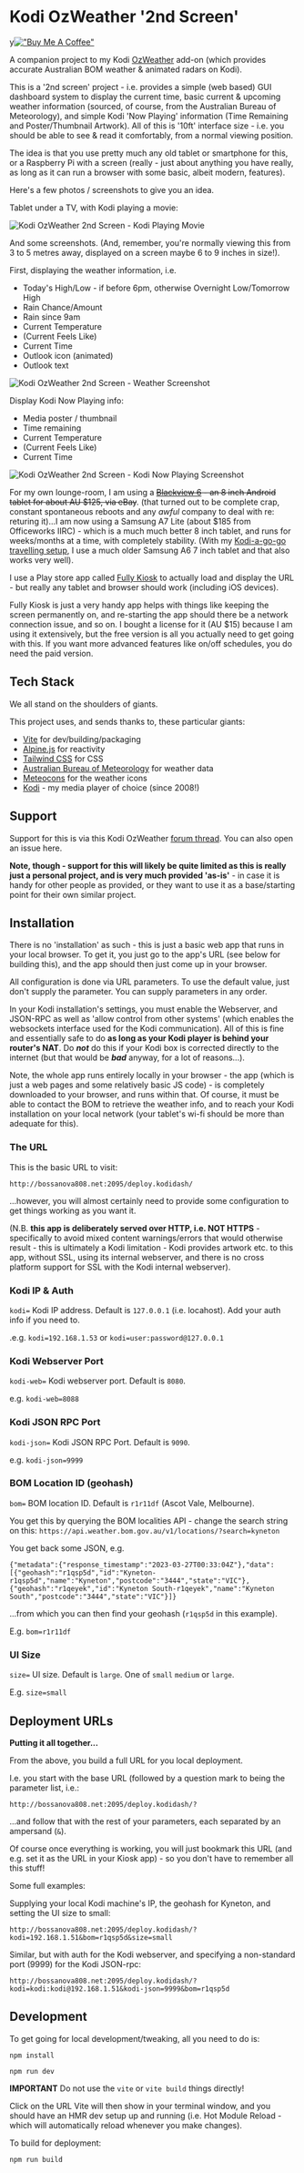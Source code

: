 # Kodi OzWeather '2nd Screen'

y[!["Buy Me A Coffee"](https://www.buymeacoffee.com/assets/img/custom_images/orange_img.png)](https://www.buymeacoffee.com/bossanova808)

A companion project to my Kodi [OzWeather](https://github.com/bossanova808/weather.ozweather) add-on (which provides accurate Australian BOM weather & animated radars on Kodi).

This is a '2nd screen' project - i.e. provides a simple (web based) GUI dashboard system to display the current time, basic current & upcoming weather information (sourced, of course, from the Australian Bureau of Meteorology), and simple Kodi 'Now Playing' information (Time Remaining and Poster/Thumbnail Artwork).  All of this is '10ft' interface size - i.e. you should be able to see & read it comfortably, from a normal viewing position.

The idea is that you use pretty much any old tablet or smartphone for this, or a Raspberry Pi with a screen (really - just about anything you have really, as long as it can run a browser with some basic, albeit modern, features).

Here's a few photos / screenshots to give you an idea.

Tablet under a TV, with Kodi playing a movie:

![Kodi OzWeather 2nd Screen - Kodi Playing Movie](/other_images/Screen_movie.jpg?raw=true "Kodi Playing Movie")

And some screenshots. (And, remember, you're normally viewing this from 3 to 5 metres away, displayed on a screen maybe 6 to 9 inches in size!).

First, displaying the weather information, i.e.

* Today's High/Low - if before 6pm, otherwise Overnight Low/Tomorrow High
* Rain Chance/Amount
* Rain since 9am
* Current Temperature
* (Current Feels Like)
* Current Time
* Outlook icon (animated)
* Outlook text

![Kodi OzWeather 2nd Screen - Weather Screenshot](/other_images/Screenshot_Weather.png?raw=true "Weather Info")

Display Kodi Now Playing info:

* Media poster / thumbnail
* Time remaining
* Current Temperature
* (Current Feels Like)
* Current Time

![Kodi OzWeather 2nd Screen - Kodi Now Playing Screenshot](/other_images/Screenshot_Kodi.png?raw=true "Kodi Now Playing Information")

For my own lounge-room, I am using a ~~[Blackview 6](https://www.blackview.hk/products/item/tab6) - an 8 inch Android tablet for about AU $125, via eBay~~. (that turned out to be complete crap, constant spontaneous reboots and any _awful_ company to deal with re: returing it)...I am now using a Samsung A7 Lite (about $185 from Officeworks IIRC) - which is a much much better 8 inch tablet, and runs for weeks/months at a time, with completely stability.  (With my [Kodi-a-go-go travelling setup](https://github.com/bossanova808/MediaCopier), I use a much older Samsung A6 7 inch tablet and that also works very well). 

I use a Play store app called [Fully Kiosk](https://www.fully-kiosk.com/) to actually load and display the URL - but really any tablet and browser should work (including iOS devices).  

Fully Kiosk is just a very handy app helps with things like keeping the screen permanently on, and re-starting the app should there be a network connection issue, and so on.  I bought a license for it (AU $15) because I am using it extensively, but the free version is all you actually need to get going with this.  If you want more advanced features like on/off schedules, you do need the paid version.

## Tech Stack

We all stand on the shoulders of giants. 

This project uses, and sends thanks to, these particular giants: 

* [Vite](https://vitejs.dev/) for dev/building/packaging
* [Alpine.js](https://alpinejs.dev/) for reactivity
* [Tailwind CSS](https://tailwindcss.com/) for CSS
* [Australian Bureau of Meteorology](http://www.bom.gov.au/) for weather data
* [Meteocons](https://bas.dev/work/meteocons) for the weather icons
* [Kodi](https://kodi.tv/) - my media player of choice (since 2008!)

## Support

Support for this is via this Kodi OzWeather [forum thread](<https://forum.kodi.tv/showthread.php?tid=116905>).  You can also open an issue here.

**Note, though - support for this will likely be quite limited as this is really just a personal project, and is very much provided 'as-is'** - in case it is handy for other people as provided, or they want to use it as a base/starting point for their own similar project.

## Installation

There is no 'installation' as such - this is just a basic web app that runs in your local browser.  To get it, you just go to the app's URL (see below for building this), and the app should then just come up in your browser.

All configuration is done via URL parameters.  To use the default value, just don't supply the parameter.  You can supply parameters in any order.

In your Kodi installation's settings, you must enable the Webserver, and JSON-RPC as well as 'allow control from other systems' (which enables the websockets interface used for the Kodi communication). All of this is fine and essentially safe to do **as long as your Kodi player is behind your router's NAT**.  Do **_not_** do this if your Kodi box is corrected directly to the internet (but that would be **_bad_** anyway, for a lot of reasons...).

Note, the whole app runs entirely locally in your browser - the app (which is just a web pages and some relatively basic JS code) - is completely downloaded to your browser, and runs within that.  Of course, it must be able to contact the BOM to retrieve the weather info, and to reach your Kodi installation on your local network (your tablet's wi-fi should be more than adequate for this).

### The URL

This is the basic URL to visit:

`http://bossanova808.net:2095/deploy.kodidash/`

...however, you will almost certainly need to provide some configuration to get things working as you want it.  

(N.B. **this app is deliberately served over HTTP, i.e. NOT HTTPS** - specifically to avoid mixed content warnings/errors that would otherwise result - this is ultimately a Kodi limitation - Kodi provides artwork etc. to this app, without SSL, using its internal webserver, and there is no cross platform support for SSL with the Kodi internal webserver).


### Kodi IP & Auth
`kodi=` Kodi IP address.  Default is `127.0.0.1` (i.e. locahost).  Add your auth info if you need to.

.e.g.  `kodi=192.168.1.53` or `kodi=user:password@127.0.0.1`

### Kodi Webserver Port

`kodi-web=` Kodi webserver port.  Default is `8080`.

e.g. `kodi-web=8088`

### Kodi JSON RPC Port

`kodi-json=` Kodi JSON RPC Port.  Default is `9090`.

e.g. `kodi-json=9999`


### BOM Location ID (geohash)

`bom=` BOM location ID.  Default is `r1r11df` (Ascot Vale, Melbourne). 

You get this by querying the BOM localities API - change the search string on this: `https://api.weather.bom.gov.au/v1/locations/?search=kyneton`

You get back some JSON, e.g. 

```
{"metadata":{"response_timestamp":"2023-03-27T00:33:04Z"},"data":[{"geohash":"r1qsp5d","id":"Kyneton-r1qsp5d","name":"Kyneton","postcode":"3444","state":"VIC"},{"geohash":"r1qeyek","id":"Kyneton South-r1qeyek","name":"Kyneton South","postcode":"3444","state":"VIC"}]}
```

...from which you can then find your geohash (`r1qsp5d` in this example).

E.g. `bom=r1r11df`

### UI Size

`size=` UI size.  Default is `large`. One of `small` `medium` or `large`.

E.g. `size=small`

## Deployment URLs

**Putting it all together...**

From the above, you build a full URL for you local deployment.

I.e. you start with the base URL (followed by a question mark to being the parameter list, i.e.:

`http://bossanova808.net:2095/deploy.kodidash/?`

...and follow that with the rest of your parameters, each separated by an ampersand (`&`).

Of course once everything is working, you will just bookmark this URL (and e.g. set it as the URL in your Kiosk app) - so you don't have to remember all this stuff!

Some full examples:

Supplying your local Kodi machine's IP, the geohash for Kyneton, and setting the UI size to small:

`http://bossanova808.net:2095/deploy.kodidash/?kodi=192.168.1.51&bom=r1qsp5d&size=small`

Similar, but with auth for the Kodi webserver, and specifying a non-standard port (9999) for the Kodi JSON-rpc:

`http://bossanova808.net:2095/deploy.kodidash/?kodi=kodi:kodi@192.168.1.51&kodi-json=9999&bom=r1qsp5d`

## Development

To get going for local development/tweaking, all you need to do is:

`npm install`

`npm run dev`

**IMPORTANT** Do not use the `vite` or `vite build` things directly!

Click on the URL Vite will then show in your terminal window, and you should have an HMR dev setup up and running (i.e. Hot Module Reload - which will automatically reload whenever you make changes). 

To build for deployment:

`npm run build`
